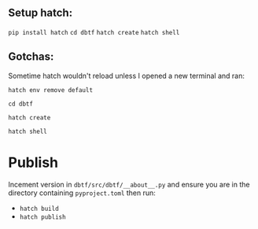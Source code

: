 

## Setup hatch:

`pip install hatch`
`cd dbtf`
`hatch create`
`hatch shell`

## Gotchas:

Sometime hatch wouldn't reload unless I opened a new terminal and ran:

`hatch env remove default`

`cd dbtf`

`hatch create`

`hatch shell`

# Publish

Incement version in `dbtf/src/dbtf/__about__.py` and ensure you are in the directory containing `pyproject.toml` then run:

- `hatch build`
- `hatch publish`
